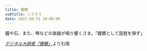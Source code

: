 ```yaml
---
title: 鏗鏘
subtitle: こうそう
date: 2021-08-31 10:00:00
---
```


鐘や石、また、琴などの楽器が鳴り響くさま。「鏗鏘として琵琶を弾ず」

<cite>[デジタル大辞泉「鏗鏘」](https://dictionary.goo.ne.jp/word/%E9%8F%97%E9%8F%98/)</cite>より引用